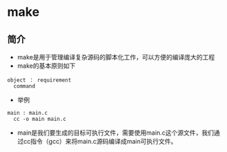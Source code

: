 # make
## 简介
- make是用于管理编译复杂源码的脚本化工作，可以方便的编译庞大的工程
- make的基本原则如下
```
object ： requirement
  command
```
- 举例
```
main : main.c
  cc -o main main.c
```
- main是我们要生成的目标可执行文件，需要使用main.c这个源文件，我们通过cc指令（gcc）来将main.c源码编译成main可执行文件。
